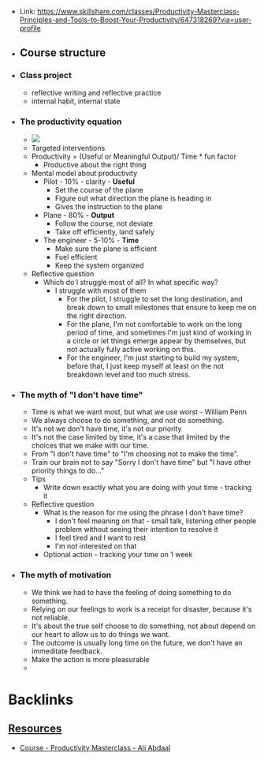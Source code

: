 - Link: https://www.skillshare.com/classes/Productivity-Masterclass-Principles-and-Tools-to-Boost-Your-Productivity/647318269?via=user-profile
- ## Course structure
- ### Class project
    - reflective writing and reflective practice
    - internal habit, internal state
- ### The productivity equation
    - ![](https://firebasestorage.googleapis.com/v0/b/firescript-577a2.appspot.com/o/imgs%2Fapp%2FNgoctien%2FS-uT_vqdyL.png?alt=media&token=bd7f7895-0b39-4c23-ad10-bcdc765ba097)
    - Targeted interventions
    - Productivity = (Useful or Meaningful Output)/ Time * fun factor
        - Productive about the right thing
    - Mental model about productivity
        - Pilot - 10% - clarity - **Useful**
            - Set the course of the plane
            - Figure out what direction the plane is heading in
            - Gives the instruction to the plane
        - Plane - 80% - **Output**
            - Follow the course, not deviate
            - Take off efficiently, land safely
        - The engineer - 5-10% - **Time**
            - Make sure the plane is efficient
            - Fuel efficient
            - Keep the system organized 
    - Reflective question
        - Which do I struggle most of all? In what specific way?
            - I struggle with most of them
                - For the pilot, I struggle to set the long destination, and break down to small milestones that ensure to keep me on the right direction.
                - For the plane, I'm not comfortable to work on the long period of time, and sometimes I'm just kind of working in a circle or let things emerge appear by themselves, but not actually fully active working on this.
                - For the engineer, I'm just starting to build my system, before that, I just keep myself at least on the not breakdown level and too much stress.
- ### The myth of "I don't have time"
    - Time is what we want most, but what we use worst - William Penn
    - We always choose to do something, and not do something.
    - It's not we don't have time, it's not our priority
    - It's not the case limited by time, it's a case that limited by the choices that we make with our time.
    - From "I don't have time" to "I'm choosing not to make the time".
    - Train our brain not to say "Sorry I don't have time" but "I have other priority things to do..."
    - Tips
        - Write down exactly what you are doing with your time - tracking it
    - Reflective question
        - What is the reason for me using the phrase I don't have time?
            - I don't feel meaning on that - small talk, listening other people problem without seeing their intention to resolve it
            - I feel tired and I want to rest
            - I'm not interested on that
        - Optional action - tracking your time on 1 week
- ### The myth of motivation
    - We think we had to have the feeling of doing something to do something.
    - Relying on our feelings to work is a receipt for disaster, because it's not reliable.
    - It's about the true self choose to do something, not about depend on our heart to allow us to do things we want.
    - The outcome is usually long time on the future, we don't have an immeditate feedback. 
    - Make the action is more pleasurable
    - 

# Backlinks
## [Resources](<Resources.md>)
- [Course - Productivity Masterclass - Ali Abdaal](<Course - Productivity Masterclass - Ali Abdaal.md>)

